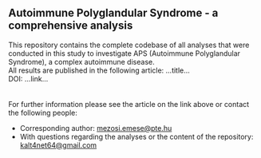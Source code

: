 ## Autoimmune Polyglandular Syndrome - a comprehensive analysis
This repository contains the complete codebase of all analyses that were conducted in this study to investigate APS (Autoimmune Polyglandular Syndrome), a complex autoimmune disease.<br>
All results are published in the following article: ...title... <br>
DOI: ...link...<br>
<br>
<br>
For further information please see the article on the link above or contact the following people:
+ Corresponding author: mezosi.emese@pte.hu
+ With questions regarding the analyses or the content of the repository: kalt4net64@gmail.com
